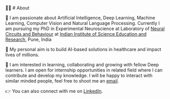 :woman_student: # About 

:microscope: I am  passionate about Artificial Intelligence, Deep Learning, Machine Learning, Computer Vision and Natural Language Processing. Currently I am pursuing my PhD in Experimental Neuroscience at Laboratory of [Neural Circuits and Behaviour](https://abrahamnixon.wixsite.com/iiser) at [Indian Institute of Science Education and Research](https://www.iiserpune.ac.in/), Pune, India

:bow_and_arrow: My personal aim is to build AI-based solutions in healthcare and impact lives of millions.

:dancers: I am interested in learning, collaborating and growing with fellow Deep learners. I am open for internship opportunities in related field where I can contribute and develop my knowledge. I will be happy to interact with similar minded people, feel free to shoot me an [email](marathe.shrutidattatray@students.iiserpune.ac.in).

:point_right: You can also connect with me on [LinkedIn](https://www.linkedin.com/in/shruti-marathe-20a41ba6/).
